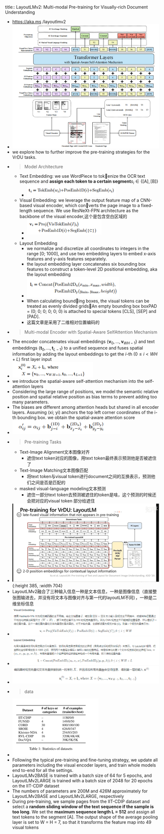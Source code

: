 title:: LayoutLMv2: Multi-modal Pre-training for Visually-rich Document Understanding

- https://aka.ms /layoutlmv2
- ![image.png](../assets/image_1645460342360_0.png)
- we explore how to further improve the pre-training strategies for the VrDU tasks.
-
  >Model Architecture
	- Text Embedding: we use WordPiece to tokenize the OCR text sequence and **assign each token to a certain segment**$s_i \in\{[\mathrm{A}],[\mathrm{B}]\}$
		- ![image.png](../assets/image_1666505941617_0.png)
	- Visual Embedding: we leverage the output feature map of a CNN-based visual encoder, which converts the page image to a fixed-length sequence. We use ResNeXt-FPN  architecture as the backbone of the visual encoder,这个是包含空白区域的
		- ![image.png](../assets/image_1666506251432_0.png)
		-
	- Layout Embedding
		- we normalize and discretize all coordinates to integers in the range [0; 1000], and use two embedding layers to embed x-axis features and y-axis features separately.
		- the layout embedding layer concatenates six bounding box features to construct a token-level 2D positional embedding, aka the layout embedding
		- ![image.png](../assets/image_1666508641136_0.png)
		- When calculating bounding boxes, the visual tokens can be treated as evenly divided grids，An empty bounding box boxPAD = (0; 0; 0; 0; 0; 0) is attached to special tokens [CLS], [SEP] and [PAD].
		- 这篇文章是采用了二维相对位置编码的
-
  >Multi-modal Encoder with Spatial-Aware SelfAttention Mechanism
- The encoder concatenates visual embeddings $\left\{\mathbf{v}_0, \ldots, \mathbf{v}_{W H-1}\right\}$ and text embeddings $\left\{\mathbf{t}_0, \ldots, \mathbf{t}_{L-1}\right\}$ to a unified sequence and fuses spatial information by adding the layout embeddings to get the $i$-th $(0 \leq i<W H+L)$ first layer input
- ![image.png](../assets/image_1666508462246_0.png)
- we introduce the spatial-aware self-attention mechanism into the self-attention layers
- Considering the large range of positions, we model the semantic relative position and spatial relative position as bias terms to prevent adding too many parameters.
- The biases are different among attention heads but shared in all encoder layers. Assuming (xi; yi) anchors the top left corner coordinates of the i-th bounding box. we obtain the spatial-aware attention score
- ![image.png](../assets/image_1666509058502_0.png)
-
  > Pre-training Tasks
	- Text-Image Alignment文本图像对齐
		- 遮住text token对应的图像，用text token最终表示预测他是否被遮住了
	- Text-Image Matching文本图像匹配
		- 将text token与visual token进行document之间的互换表示，预测他们之间是否是匹配的
	- masked visual-language modeling文本预测
		- 遮住一部分text token去预测被遮住的token是啥，这个预测的时候还会把对应的visual  token 部分给遮住
- ![image.png](../assets/image_1645539576089_0.png){:height 385, :width 704}
- LayoutLMv2融合了三种输入信息一种是文本信息，一种是图像信息（直接整张图输进去，并没有将文本与图像对齐与第一代的layoutLM不同），一种是二维坐标信息
- ![image.png](../assets/image_1645551747897_0.png)
- ![image.png](../assets/image_1645551723522_0.png)
- ![image.png](../assets/image_1645551681232_0.png)
-
  >data
- ![image.png](../assets/image_1661454754719_0.png)
- Following the typical pre-training and fine-tuning strategy, we update all parameters including the visual encoder layers, and train whole models end to-end for all the settings.
- LayoutLMv2BASE is trained with a batch size of 64 for 5 epochs, and LayoutLMv2LARGE is trained with a batch size of 2048 for 20 epochs on the IIT-CDIP dataset
- The numbers of parameters are 200M and 426M approximately for LayoutLMv2BASE and LayoutLMv2LARGE, respectively
- During pre-training, we sample pages from the IIT-CDIP dataset and select a **random sliding window of the text sequence if the sample is too long**. We set the **maximum sequence length L = 512** and assign all text tokens to the segment [A]. The output shape of the average pooling layer is set to W = H = 7, so that it transforms the feature map into 49 visual tokens